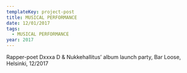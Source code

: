 ```yaml
---
templateKey: project-post
title: MUSICAL PERFORMANCE
date: 12/01/2017
tags:
  - MUSICAL PERFORMANCE
year: 2017
---
```

Rapper-poet Dxxxa D & Nukkehallitus’ album launch party, Bar Loose, Helsinki,
12/2017